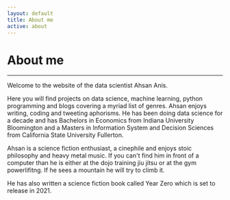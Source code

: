 ```yaml
---
layout: default
title: About me
active: about
---
```


<p><h1>About me</h1></p>

___
Welcome to the website of the data scientist Ahsan Anis.

Here you will find projects on data science, machine learning, python programming and blogs covering a myriad list of genres. Ahsan enjoys writing, coding and tweeting aphorisms. He has been doing data science for a decade and has Bachelors in Economics from Indiana University Bloomington and a Masters in Information System and Decision Sciences from California State University Fullerton. 

Ahsan is a science fiction enthusiast, a cinephile and enjoys stoic philosophy and heavy metal music. If you can't find him in front of a computer than he is either at the dojo training jiu jitsu or at the gym powerlifitng. If he sees a mountain he will try to climb it.

He has also written a science fiction book called Year Zero which is set to release in 2021.
 





